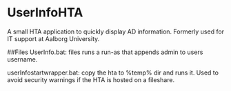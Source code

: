 # UserInfoHTA
A small HTA application to quickly display AD information. Formerly used for IT support at Aalborg University.

##Files
UserInfo.bat: files runs a run-as that appends admin to users username. 

userInfostartwrapper.bat: copy the hta to %temp% dir and runs it. Used to avoid security warnings if the HTA is hosted on a fileshare.
